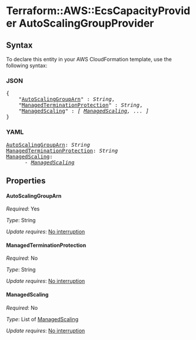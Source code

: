 # Terraform::AWS::EcsCapacityProvider AutoScalingGroupProvider

## Syntax

To declare this entity in your AWS CloudFormation template, use the following syntax:

### JSON

<pre>
{
    "<a href="#autoscalinggrouparn" title="AutoScalingGroupArn">AutoScalingGroupArn</a>" : <i>String</i>,
    "<a href="#managedterminationprotection" title="ManagedTerminationProtection">ManagedTerminationProtection</a>" : <i>String</i>,
    "<a href="#managedscaling" title="ManagedScaling">ManagedScaling</a>" : <i>[ <a href="autoscalinggroupprovider-managedscaling.md">ManagedScaling</a>, ... ]</i>
}
</pre>

### YAML

<pre>
<a href="#autoscalinggrouparn" title="AutoScalingGroupArn">AutoScalingGroupArn</a>: <i>String</i>
<a href="#managedterminationprotection" title="ManagedTerminationProtection">ManagedTerminationProtection</a>: <i>String</i>
<a href="#managedscaling" title="ManagedScaling">ManagedScaling</a>: <i>
      - <a href="autoscalinggroupprovider-managedscaling.md">ManagedScaling</a></i>
</pre>

## Properties

#### AutoScalingGroupArn

_Required_: Yes

_Type_: String

_Update requires_: [No interruption](https://docs.aws.amazon.com/AWSCloudFormation/latest/UserGuide/using-cfn-updating-stacks-update-behaviors.html#update-no-interrupt)

#### ManagedTerminationProtection

_Required_: No

_Type_: String

_Update requires_: [No interruption](https://docs.aws.amazon.com/AWSCloudFormation/latest/UserGuide/using-cfn-updating-stacks-update-behaviors.html#update-no-interrupt)

#### ManagedScaling

_Required_: No

_Type_: List of <a href="autoscalinggroupprovider-managedscaling.md">ManagedScaling</a>

_Update requires_: [No interruption](https://docs.aws.amazon.com/AWSCloudFormation/latest/UserGuide/using-cfn-updating-stacks-update-behaviors.html#update-no-interrupt)

